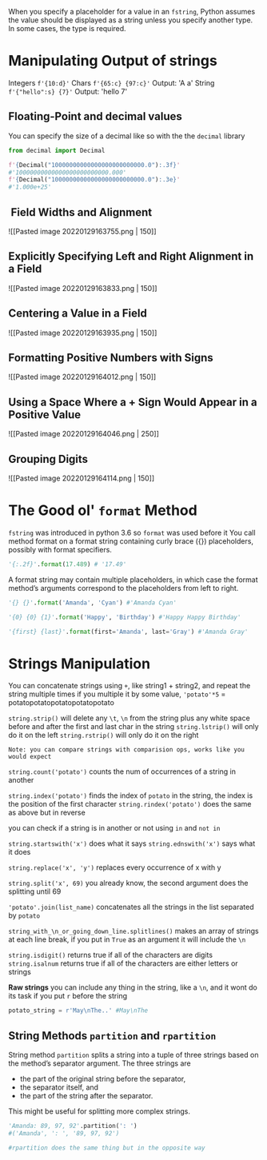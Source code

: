 When you specify a placeholder for a value in an `fstring`, Python assumes the value should be displayed as a string unless you specify another type. In some cases, the type is required.

# Manipulating Output of strings
Integers `f'{10:d}'`
Chars `f'{65:c} {97:c}'` Output: 'A a'
String `f'{"hello":s} {7}'` Output: 'hello 7' 

## Floating-Point  and decimal values
You can specify the size of a decimal like so with the the `decimal` library
```python
from decimal import Decimal

f'{Decimal("10000000000000000000000000.0"):.3f}'
#'10000000000000000000000000.000'
f'{Decimal("10000000000000000000000000.0"):.3e}'
#'1.000e+25'
```

##  Field Widths and Alignment
![[Pasted image 20220129163755.png | 150]]

## Explicitly Specifying Left and Right Alignment in a Field
![[Pasted image 20220129163833.png | 150]]

## Centering a Value in a Field
![[Pasted image 20220129163935.png | 150]]

## Formatting Positive Numbers with Signs
![[Pasted image 20220129164012.png | 150]]
## Using a Space Where a + Sign Would Appear in a Positive Value
![[Pasted image 20220129164046.png | 250]]

## Grouping Digits
![[Pasted image 20220129164114.png | 150]]

# The Good ol' `format` Method
`fstring` was introduced in python 3.6 so `format` was used before it
You call method format on a format string containing curly brace ({}) placeholders, possibly with format specifiers.

```python
'{:.2f}'.format(17.489) # '17.49'
```

A format string may contain multiple placeholders, in which case the format method’s arguments correspond to the placeholders from left to right.

```python
'{} {}'.format('Amanda', 'Cyan') #'Amanda Cyan'

'{0} {0} {1}'.format('Happy', 'Birthday') #'Happy Happy Birthday'

'{first} {last}'.format(first='Amanda', last='Gray') #'Amanda Gray'
```

# Strings Manipulation
You can concatenate strings using `+`, like string1 + string2, and repeat the string multiple times if you multiple it by some value, `'potato'*5` = potatopotatopotatopotatopotato

`string.strip()` will delete any `\t`, `\n` from the string plus any white space before and after the first and last char in the string
`string.lstrip()` will only do it on the left
`string.rstrip()` will only do it on the right

`Note: you can compare strings with comparision ops, works like you would expect`

`string.count('potato')` counts the num of occurrences of a string in another 

`string.index('potato')` finds the index of `potato` in the string, the index is the position of the first character
`string.rindex('potato')` does the same as above but in reverse

you can check if a string is in another or not using `in` and `not in`

`string.startswith('x')` does what it says
`string.ednswith('x')` says what it does

`string.replace('x', 'y')` replaces every occurrence of x with y

`string.split('x', 69)` you already know, the second argument does the splitting until 69

`'potato'.join(list_name)` concatenates all the strings in the list separated by `potato`

`string_with_\n_or_going_down_line.splitlines()` makes an array of strings at each line break, if you put in `True` as an argument it will include the `\n`

`string.isdigit()` returns true if all of the characters are digits
`string.isalnum` returns true if all of the characters are either letters or strings

**Raw strings**
you can include any thing in the string, like a `\n`, and it wont do its task if you put `r` before the string
```python
potato_string = r'May\nThe..' #May\nThe
```

## String Methods `partition` and `rpartition`
String method `partition` splits a string into a tuple of three strings based on the method’s separator argument. The three strings are
* the part of the original string before the separator,
* the separator itself, and
* the part of the string after the separator.

This might be useful for splitting more complex strings.

```python
'Amanda: 89, 97, 92'.partition(': ')
#('Amanda', ': ', '89, 97, 92')

#rpartition does the same thing but in the opposite way
```

